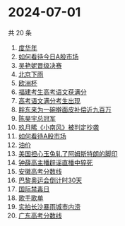 # 2024-07-01

共 20 条

<!-- BEGIN ZHIHUSEARCH -->
<!-- 最后更新时间 Mon Jul 01 2024 21:06:01 GMT+0800 (China Standard Time) -->
1. [度华年](https://www.zhihu.com/search?q=度华年)
1. [如何看待今日A股市场](https://www.zhihu.com/search?q=如何看待今日A股市场)
1. [吴艳妮晋级决赛](https://www.zhihu.com/search?q=吴艳妮晋级决赛)
1. [北京下雨](https://www.zhihu.com/search?q=北京下雨)
1. [欧洲杯](https://www.zhihu.com/search?q=欧洲杯)
1. [福建考生高考语文获满分](https://www.zhihu.com/search?q=福建考生高考语文获满分)
1. [高考语文满分考生出现](https://www.zhihu.com/search?q=高考语文满分考生出现)
1. [胖东来为一碗擀面皮补偿近九百万](https://www.zhihu.com/search?q=胖东来为一碗擀面皮补偿近九百万)
1. [陈昊宇总冠军](https://www.zhihu.com/search?q=陈昊宇总冠军)
1. [玖月晞《小南风》被判定抄袭](https://www.zhihu.com/search?q=玖月晞《小南风》被判定抄袭)
1. [如何看待A股市场](https://www.zhihu.com/search?q=如何看待A股市场)
1. [油价](https://www.zhihu.com/search?q=油价)
1. [美国担心玉兔轧了阿姆斯特朗的脚印](https://www.zhihu.com/search?q=美国担心玉兔轧了阿姆斯特朗的脚印)
1. [钟薛高主播辟谣直播中猝死](https://www.zhihu.com/search?q=钟薛高主播辟谣直播中猝死)
1. [安徽高考分数线](https://www.zhihu.com/search?q=安徽高考分数线)
1. [巴黎奥运会倒计时30天](https://www.zhihu.com/search?q=巴黎奥运会倒计时30天)
1. [国际禁毒日](https://www.zhihu.com/search?q=国际禁毒日)
1. [歌手歌单](https://www.zhihu.com/search?q=歌手歌单)
1. [实拍长沙暴雨城市内涝](https://www.zhihu.com/search?q=实拍长沙暴雨城市内涝)
1. [广东高考分数线](https://www.zhihu.com/search?q=广东高考分数线)
<!-- END ZHIHUSEARCH -->
